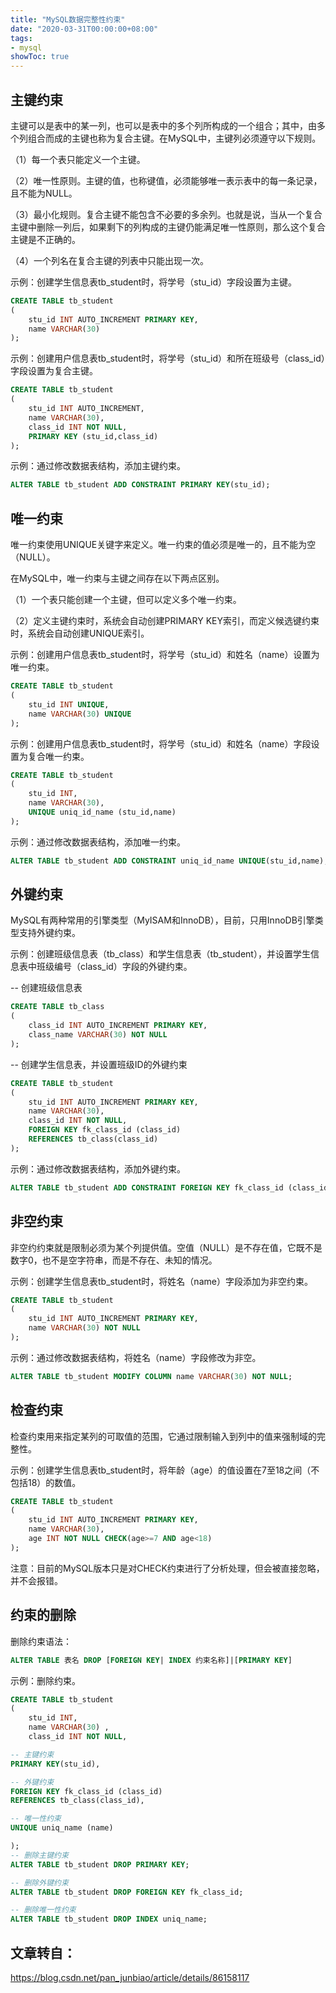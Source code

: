 ```yaml
---
title: "MySQL数据完整性约束"
date: "2020-03-31T00:00:00+08:00"
tags: 
- mysql
showToc: true
---
```



## 主键约束

主键可以是表中的某一列，也可以是表中的多个列所构成的一个组合；其中，由多个列组合而成的主键也称为复合主键。在MySQL中，主键列必须遵守以下规则。

（1）每一个表只能定义一个主键。

（2）唯一性原则。主键的值，也称键值，必须能够唯一表示表中的每一条记录，且不能为NULL。

（3）最小化规则。复合主键不能包含不必要的多余列。也就是说，当从一个复合主键中删除一列后，如果剩下的列构成的主键仍能满足唯一性原则，那么这个复合主键是不正确的。

（4）一个列名在复合主键的列表中只能出现一次。

示例：创建学生信息表tb_student时，将学号（stu_id）字段设置为主键。

```sql
CREATE TABLE tb_student
(
	stu_id INT AUTO_INCREMENT PRIMARY KEY,
	name VARCHAR(30)
);
```

示例：创建用户信息表tb_student时，将学号（stu_id）和所在班级号（class_id）字段设置为复合主键。

```sql
CREATE TABLE tb_student
(
	stu_id INT AUTO_INCREMENT,
	name VARCHAR(30),
	class_id INT NOT NULL,
	PRIMARY KEY (stu_id,class_id)
);
```

示例：通过修改数据表结构，添加主键约束。

```sql
ALTER TABLE tb_student ADD CONSTRAINT PRIMARY KEY(stu_id);
```

## 唯一约束

唯一约束使用UNIQUE关键字来定义。唯一约束的值必须是唯一的，且不能为空（NULL）。

在MySQL中，唯一约束与主键之间存在以下两点区别。

（1）一个表只能创建一个主键，但可以定义多个唯一约束。

（2）定义主键约束时，系统会自动创建PRIMARY KEY索引，而定义候选键约束时，系统会自动创建UNIQUE索引。

示例：创建用户信息表tb_student时，将学号（stu_id）和姓名（name）设置为唯一约束。

```sql
CREATE TABLE tb_student
(
	stu_id INT UNIQUE,
	name VARCHAR(30) UNIQUE
);
```

示例：创建用户信息表tb_student时，将学号（stu_id）和姓名（name）字段设置为复合唯一约束。

```sql
CREATE TABLE tb_student
(
	stu_id INT,
	name VARCHAR(30),
	UNIQUE uniq_id_name (stu_id,name)
);
```

示例：通过修改数据表结构，添加唯一约束。

```sql
ALTER TABLE tb_student ADD CONSTRAINT uniq_id_name UNIQUE(stu_id,name);
```

## 外键约束

MySQL有两种常用的引擎类型（MyISAM和InnoDB），目前，只用InnoDB引擎类型支持外键约束。

示例：创建班级信息表（tb_class）和学生信息表（tb_student），并设置学生信息表中班级编号（class_id）字段的外键约束。

-- 创建班级信息表

```sql
CREATE TABLE tb_class
(
	class_id INT AUTO_INCREMENT PRIMARY KEY,
	class_name VARCHAR(30) NOT NULL
);
```

-- 创建学生信息表，并设置班级ID的外键约束

```sql
CREATE TABLE tb_student
(
	stu_id INT AUTO_INCREMENT PRIMARY KEY,
	name VARCHAR(30),
	class_id INT NOT NULL,
	FOREIGN KEY fk_class_id (class_id)
	REFERENCES tb_class(class_id)
);
```


示例：通过修改数据表结构，添加外键约束。

```sql
ALTER TABLE tb_student ADD CONSTRAINT FOREIGN KEY fk_class_id (class_id) REFERENCES tb_class(class_id);
```

## 非空约束

非空约约束就是限制必须为某个列提供值。空值（NULL）是不存在值，它既不是数字0，也不是空字符串，而是不存在、未知的情况。

示例：创建学生信息表tb_student时，将姓名（name）字段添加为非空约束。

```sql
CREATE TABLE tb_student
(
	stu_id INT AUTO_INCREMENT PRIMARY KEY,
	name VARCHAR(30) NOT NULL
);
```

示例：通过修改数据表结构，将姓名（name）字段修改为非空。

```sql
ALTER TABLE tb_student MODIFY COLUMN name VARCHAR(30) NOT NULL;
```

## 检查约束

检查约束用来指定某列的可取值的范围，它通过限制输入到列中的值来强制域的完整性。

示例：创建学生信息表tb_student时，将年龄（age）的值设置在7至18之间（不包括18）的数值。

```sql
CREATE TABLE tb_student
(
	stu_id INT AUTO_INCREMENT PRIMARY KEY,
	name VARCHAR(30),
	age INT NOT NULL CHECK(age>=7 AND age<18)
);
```

注意：目前的MySQL版本只是对CHECK约束进行了分析处理，但会被直接忽略，并不会报错。

## 约束的删除

删除约束语法：

```sql
ALTER TABLE 表名 DROP [FOREIGN KEY| INDEX 约束名称]|[PRIMARY KEY]
```

示例：删除约束。

```sql
CREATE TABLE tb_student
(
	stu_id INT,
	name VARCHAR(30) ,
	class_id INT NOT NULL,

-- 主键约束
PRIMARY KEY(stu_id),

-- 外键约束
FOREIGN KEY fk_class_id (class_id)
REFERENCES tb_class(class_id),

-- 唯一性约束
UNIQUE uniq_name (name)

);
-- 删除主键约束
ALTER TABLE tb_student DROP PRIMARY KEY;

-- 删除外键约束
ALTER TABLE tb_student DROP FOREIGN KEY fk_class_id;

-- 删除唯一性约束
ALTER TABLE tb_student DROP INDEX uniq_name;
```

## 文章转自：

https://blog.csdn.net/pan_junbiao/article/details/86158117